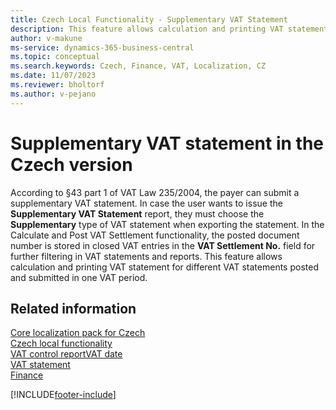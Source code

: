```yaml
---
title: Czech Local Functionality - Supplementary VAT Statement
description: This feature allows calculation and printing VAT statement for different VAT statements posted and submitted in one VAT period.
author: v-makune
ms-service: dynamics-365-business-central
ms.topic: conceptual
ms.search.keywords: Czech, Finance, VAT, Localization, CZ
ms.date: 11/07/2023
ms.reviewer: bholtorf
ms.author: v-pejano
---
```


# Supplementary VAT statement in the Czech version

According to §43 part 1 of VAT Law 235/2004, the payer can submit a supplementary VAT statement. In case the user wants to issue the **Supplementary VAT Statement** report, they must choose the **Supplementary** type of VAT statement when exporting the statement.
In the Calculate and Post VAT Settlement functionality, the posted document number is stored in closed VAT entries in the **VAT Settlement No.** field for further filtering in VAT statements and reports. This feature allows calculation and printing VAT statement for different VAT statements posted and submitted in one VAT period.

## Related information

[Core localization pack for Czech](ui-extensions-core-localization-pack-cz.md)  
[Czech local functionality](czech-local-functionality.md)  
[VAT control report](vat-control-report.md)[VAT date](how-to-setup-vat-date.md)  
[VAT statement](vat-statement.md)  
[Finance](../../finance.md)  


[!INCLUDE[footer-include](../../includes/footer-banner.md)]
